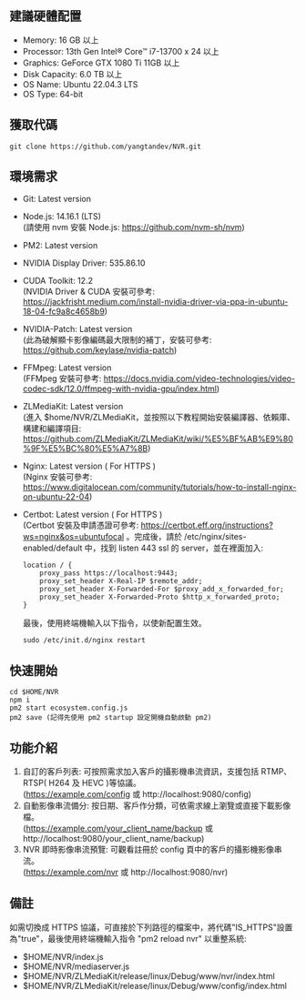 ## 建議硬體配置

-   Memory: 16 GB 以上
-   Processor: 13th Gen Intel® Core™ i7-13700 x 24 以上
-   Graphics: GeForce GTX 1080 Ti 11GB 以上
-   Disk Capacity: 6.0 TB 以上
-   OS Name: Ubuntu 22.04.3 LTS
-   OS Type: 64-bit

## 獲取代碼

```
git clone https://github.com/yangtandev/NVR.git
```

## 環境需求

-   Git: Latest version
-   Node.js: 14.16.1 (LTS)  
     (請使用 nvm 安裝 Node.js: https://github.com/nvm-sh/nvm)
-   PM2: Latest version
-   NVIDIA Display Driver: 535.86.10
-   CUDA Toolkit: 12.2  
    (NVIDIA Driver & CUDA 安裝可參考: https://jackfrisht.medium.com/install-nvidia-driver-via-ppa-in-ubuntu-18-04-fc9a8c4658b9)
-   NVIDIA-Patch: Latest version  
    (此為破解顯卡影像編碼最大限制的補丁，安裝可參考: https://github.com/keylase/nvidia-patch)
-   FFMpeg: Latest version  
    (FFMpeg 安裝可參考: https://docs.nvidia.com/video-technologies/video-codec-sdk/12.0/ffmpeg-with-nvidia-gpu/index.html)
-   ZLMediaKit: Latest version  
    (進入 $home/NVR/ZLMediaKit，並按照以下教程開始安裝編譯器、依賴庫、構建和編譯項目: https://github.com/ZLMediaKit/ZLMediaKit/wiki/%E5%BF%AB%E9%80%9F%E5%BC%80%E5%A7%8B)
-   Nginx: Latest version ( For HTTPS )  
    (Nginx 安裝可參考: https://www.digitalocean.com/community/tutorials/how-to-install-nginx-on-ubuntu-22-04)
-   Certbot: Latest version ( For HTTPS )  
    (Certbot 安裝及申請憑證可參考: https://certbot.eff.org/instructions?ws=nginx&os=ubuntufocal 。完成後，請於 /etc/nginx/sites-enabled/default 中，找到 listen 443 ssl 的 server，並在裡面加入:

    ```
    location / {
        proxy_pass https://localhost:9443;
        proxy_set_header X-Real-IP $remote_addr;
        proxy_set_header X-Forwarded-For $proxy_add_x_forwarded_for;
        proxy_set_header X-Forwarded-Proto $http_x_forwarded_proto;
    }
    ```

    最後，使用終端機輸入以下指令，以使新配置生效。

    ```
    sudo /etc/init.d/nginx restart
    ```

## 快速開始

```
cd $HOME/NVR
npm i
pm2 start ecosystem.config.js
pm2 save (記得先使用 pm2 startup 設定開機自動啟動 pm2)
```

## 功能介紹

1. 自訂的客戶列表: 可按照需求加入客戶的攝影機串流資訊，支援包括 RTMP、RTSP( H264 及 HEVC )等協議。  
   (https://example.com/config 或 http://localhost:9080/config)
2. 自動影像串流備分: 按日期、客戶作分類，可依需求線上瀏覽或直接下載影像檔。  
   (https://example.com/your_client_name/backup 或 http://localhost:9080/your_client_name/backup)
3. NVR 即時影像串流預覽: 可觀看註冊於 config 頁中的客戶的攝影機影像串流。  
   (https://example.com/nvr 或 http://localhost:9080/nvr)

## 備註

如需切換成 HTTPS 協議，可直接於下列路徑的檔案中，將代碼"IS_HTTPS"設置為"true"，最後使用終端機輸入指令 "pm2 reload nvr" 以重整系統:

-   $HOME/NVR/index.js
-   $HOME/NVR/mediaserver.js
-   $HOME/NVR/ZLMediaKit/release/linux/Debug/www/nvr/index.html
-   $HOME/NVR/ZLMediaKit/release/linux/Debug/www/config/index.html
